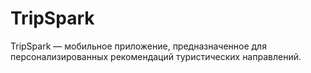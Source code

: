 # TripSpark
TripSpark — мобильное приложение, предназначенное для персонализированных рекомендаций туристических направлений.

